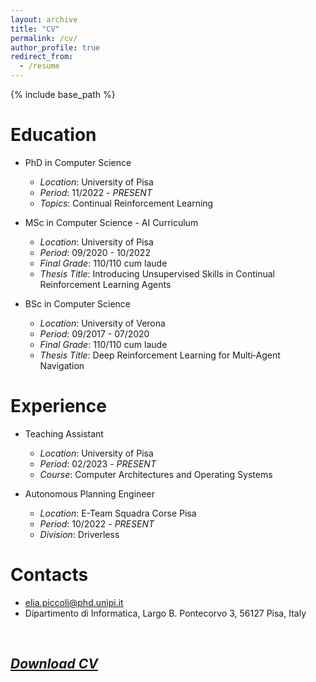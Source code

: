 ```yaml
---
layout: archive
title: "CV"
permalink: /cv/
author_profile: true
redirect_from:
  - /resume
---
```


{% include base_path %}

Education
======
* PhD in Computer Science
  * _Location_: University of Pisa
  * _Period_: 11/2022 - _PRESENT_
  * _Topics_: Continual Reinforcement Learning

* MSc in Computer Science - AI Curriculum
  * _Location_: University of Pisa
  * _Period_: 09/2020 - 10/2022
  * _Final Grade_: 110/110 cum laude
  * _Thesis Title_: Introducing Unsupervised Skills in Continual Reinforcement Learning Agents

* BSc in Computer Science
  * _Location_: University of Verona
  * _Period_: 09/2017 - 07/2020
  * _Final Grade_: 110/110 cum laude
  * _Thesis Title_: Deep Reinforcement Learning for Multi‑Agent Navigation

Experience
======
* Teaching Assistant
  * _Location_: University of Pisa
  * _Period_: 02/2023 - _PRESENT_
  * _Course_: Computer Architectures and Operating Systems

* Autonomous Planning Engineer
  * _Location_: E-Team Squadra Corse Pisa
  * _Period_: 10/2022 - _PRESENT_
  * _Division_: Driverless

Contacts
======
* elia.piccoli@phd.unipi.it
* Dipartimento di Informatica, Largo B. Pontecorvo 3, 56127 Pisa, Italy

&nbsp;

## [_Download CV_](/files/EliaPiccoliCV_EN.pdf)
